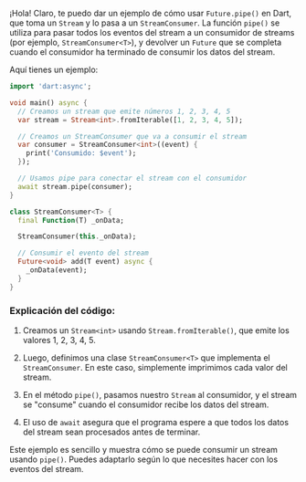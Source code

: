 ¡Hola! Claro, te puedo dar un ejemplo de cómo usar `Future.pipe()` en Dart,
 que toma un `Stream` y lo pasa a un `StreamConsumer`. La función `pipe()` 
 se utiliza para pasar todos los eventos del stream a un consumidor de streams (por ejemplo, `StreamConsumer<T>`), 
 y devolver un `Future` que se completa cuando el consumidor ha terminado de consumir los datos del stream.

Aquí tienes un ejemplo:

```dart
import 'dart:async';

void main() async {
  // Creamos un stream que emite números 1, 2, 3, 4, 5
  var stream = Stream<int>.fromIterable([1, 2, 3, 4, 5]);

  // Creamos un StreamConsumer que va a consumir el stream
  var consumer = StreamConsumer<int>((event) {
    print('Consumido: $event');
  });

  // Usamos pipe para conectar el stream con el consumidor
  await stream.pipe(consumer);
}

class StreamConsumer<T> {
  final Function(T) _onData;

  StreamConsumer(this._onData);

  // Consumir el evento del stream
  Future<void> add(T event) async {
    _onData(event);
  }
}
```

### Explicación del código:

1. Creamos un `Stream<int>` usando `Stream.fromIterable()`, que emite los valores 1, 2, 3, 4, 5.
   
2. Luego, definimos una clase `StreamConsumer<T>` que implementa el `StreamConsumer`. En este caso, 
simplemente imprimimos cada valor del stream.

3. En el método `pipe()`, pasamos nuestro `Stream` al consumidor, y el stream se "consume" 
cuando el consumidor recibe los datos del stream.

4. El uso de `await` asegura que el programa espere a que todos los datos del stream sean procesados antes de terminar.

Este ejemplo es sencillo y muestra cómo se puede consumir un stream usando `pipe()`. 
Puedes adaptarlo según lo que necesites hacer con los eventos del stream.